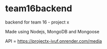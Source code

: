 # team16backend
backend for team 16 - project x

Made using Nodejs, MongoDB and Mongoose

API = https://projectx-ivuf.onrender.com/media
